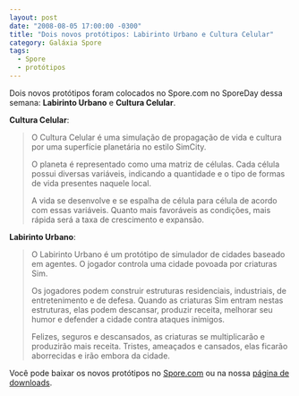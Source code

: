 ```yaml
---
layout: post
date: "2008-08-05 17:00:00 -0300"
title: "Dois novos protótipos: Labirinto Urbano e Cultura Celular"
category: Galáxia Spore
tags:
  - Spore
  - protótipos
---
```

Dois novos protótipos foram colocados no Spore.com no SporeDay dessa semana: **Labirinto Urbano** e **Cultura Celular**.

**Cultura Celular**:

> O Cultura Celular é uma simulação de propagação de vida e cultura por uma superfície planetária no estilo SimCity.
> 
> O planeta é representado como uma matriz de células. Cada célula possui diversas variáveis, indicando a quantidade e o tipo de formas de vida presentes naquele local.
> 
> A vida se desenvolve e se espalha de célula para célula de acordo com essas variáveis. Quanto mais favoráveis as condições, mais rápida será a taxa de crescimento e expansão.

**Labirinto Urbano**:

> O Labirinto Urbano é um protótipo de simulador de cidades baseado em agentes. O jogador controla uma cidade povoada por criaturas Sim.
>
> Os jogadores podem construir estruturas residenciais, industriais, de entretenimento e de defesa. Quando as criaturas Sim entram nestas estruturas, elas podem descansar, produzir receita, melhorar seu humor e defender a cidade contra ataques inimigos.
> 
> Felizes, seguros e descansados, as criaturas se multiplicarão e produzirão mais receita. Tristes, ameaçados e cansados, elas ficarão aborrecidas e irão embora da cidade.

Você pode baixar os novos protótipos no [Spore.com](http://www.spore.com/comm/prototypes) ou na nossa [página de downloads](/downloads/miscelanea/prototipos/).